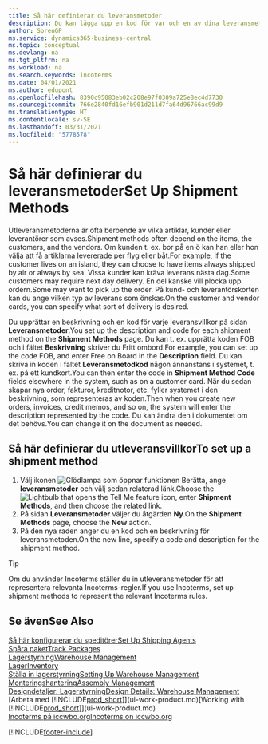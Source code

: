 ```yaml
---
title: Så här definierar du leveransmetoder
description: Du kan lägga upp en kod för var och en av dina leveransmetoder , samt ange information om dem.
author: SorenGP
ms.service: dynamics365-business-central
ms.topic: conceptual
ms.devlang: na
ms.tgt_pltfrm: na
ms.workload: na
ms.search.keywords: incoterms
ms.date: 04/01/2021
ms.author: edupont
ms.openlocfilehash: 8390c95083eb02c208e97f0309a725e8ec4d7730
ms.sourcegitcommit: 766e2840fd16efb901d211d7fa64d96766ac99d9
ms.translationtype: HT
ms.contentlocale: sv-SE
ms.lasthandoff: 03/31/2021
ms.locfileid: "5778578"
---
```

# <a name="set-up-shipment-methods"></a><span data-ttu-id="a59c2-103">Så här definierar du leveransmetoder</span><span class="sxs-lookup"><span data-stu-id="a59c2-103">Set Up Shipment Methods</span></span>

<span data-ttu-id="a59c2-104">Utleveransmetoderna är ofta beroende av vilka artiklar, kunder eller leverantörer som avses.</span><span class="sxs-lookup"><span data-stu-id="a59c2-104">Shipment methods often depend on the items, the customers, and the vendors.</span></span> <span data-ttu-id="a59c2-105">Om kunden t. ex. bor på en ö kan han eller hon välja att få artiklarna levererade per flyg eller båt.</span><span class="sxs-lookup"><span data-stu-id="a59c2-105">For example, if the customer lives on an island, they can choose to have items always shipped by air or always by sea.</span></span> <span data-ttu-id="a59c2-106">Vissa kunder kan kräva leverans nästa dag.</span><span class="sxs-lookup"><span data-stu-id="a59c2-106">Some customers may require next day delivery.</span></span> <span data-ttu-id="a59c2-107">En del kanske vill plocka upp ordern.</span><span class="sxs-lookup"><span data-stu-id="a59c2-107">Some may want to pick up the order.</span></span> <span data-ttu-id="a59c2-108">På kund- och leverantörskorten kan du ange vilken typ av leverans som önskas.</span><span class="sxs-lookup"><span data-stu-id="a59c2-108">On the customer and vendor cards, you can specify what sort of delivery is desired.</span></span>

<span data-ttu-id="a59c2-109">Du upprättar en beskrivning och en kod för varje leveransvillkor på sidan **Leveransmetoder**.</span><span class="sxs-lookup"><span data-stu-id="a59c2-109">You set up the description and code for each shipment method on the **Shipment Methods** page.</span></span> <span data-ttu-id="a59c2-110">Du kan t. ex. upprätta koden FOB och i fältet **Beskrivning** skriver du Fritt ombord.</span><span class="sxs-lookup"><span data-stu-id="a59c2-110">For example, you can set up the code FOB, and enter Free on Board in the **Description** field.</span></span> <span data-ttu-id="a59c2-111">Du kan skriva in koden i fältet **Leveransmetodkod** någon annanstans i systemet, t. ex. på ett kundkort.</span><span class="sxs-lookup"><span data-stu-id="a59c2-111">You can then enter the code in **Shipment Method Code** fields elsewhere in the system, such as on a customer card.</span></span> <span data-ttu-id="a59c2-112">När du sedan skapar nya order, fakturor, kreditnotor, etc. fyller systemet i den beskrivning, som representeras av koden.</span><span class="sxs-lookup"><span data-stu-id="a59c2-112">Then when you create new orders, invoices, credit memos, and so on, the system will enter the description represented by the code.</span></span> <span data-ttu-id="a59c2-113">Du kan ändra den i dokumentet om det behövs.</span><span class="sxs-lookup"><span data-stu-id="a59c2-113">You can change it on the document as needed.</span></span>

## <a name="to-set-up-a-shipment-method"></a><span data-ttu-id="a59c2-114">Så här definierar du utleveransvillkor</span><span class="sxs-lookup"><span data-stu-id="a59c2-114">To set up a shipment method</span></span>

1. <span data-ttu-id="a59c2-115">Välj ikonen ![Glödlampa som öppnar funktionen Berätta](media/ui-search/search_small.png "Berätta för mig vad du vill göra"), ange **leveransmetoder** och välj sedan relaterad länk.</span><span class="sxs-lookup"><span data-stu-id="a59c2-115">Choose the ![Lightbulb that opens the Tell Me feature](media/ui-search/search_small.png "Tell me what you want to do") icon, enter **Shipment Methods**, and then choose the related link.</span></span>
2. <span data-ttu-id="a59c2-116">På sidan **Leveransmetoder** väljer du åtgärden **Ny**.</span><span class="sxs-lookup"><span data-stu-id="a59c2-116">On the **Shipment Methods** page, choose the **New** action.</span></span>
3. <span data-ttu-id="a59c2-117">På den nya raden anger du en kod och en beskrivning för leveransmetoden.</span><span class="sxs-lookup"><span data-stu-id="a59c2-117">On the new line, specify a code and description for the shipment method.</span></span>

> [!TIP]
> <span data-ttu-id="a59c2-118">Om du använder Incoterms ställer du in utleveransmetoder för att representera relevanta Incoterms-regler.</span><span class="sxs-lookup"><span data-stu-id="a59c2-118">If you use Incoterms, set up shipment methods to represent the relevant Incoterms rules.</span></span>  

## <a name="see-also"></a><span data-ttu-id="a59c2-119">Se även</span><span class="sxs-lookup"><span data-stu-id="a59c2-119">See Also</span></span>

[<span data-ttu-id="a59c2-120">Så här konfigurerar du speditörer</span><span class="sxs-lookup"><span data-stu-id="a59c2-120">Set Up Shipping Agents</span></span>](sales-how-to-set-up-shipping-agents.md)  
[<span data-ttu-id="a59c2-121">Spåra paket</span><span class="sxs-lookup"><span data-stu-id="a59c2-121">Track Packages</span></span>](sales-how-track-packages.md)  
[<span data-ttu-id="a59c2-122">Lagerstyrning</span><span class="sxs-lookup"><span data-stu-id="a59c2-122">Warehouse Management</span></span>](warehouse-manage-warehouse.md)  
[<span data-ttu-id="a59c2-123">Lager</span><span class="sxs-lookup"><span data-stu-id="a59c2-123">Inventory</span></span>](inventory-manage-inventory.md)  
[<span data-ttu-id="a59c2-124">Ställa in lagerstyrning</span><span class="sxs-lookup"><span data-stu-id="a59c2-124">Setting Up Warehouse Management</span></span>](warehouse-setup-warehouse.md)  
[<span data-ttu-id="a59c2-125">Monteringshantering</span><span class="sxs-lookup"><span data-stu-id="a59c2-125">Assembly Management</span></span>](assembly-assemble-items.md)  
[<span data-ttu-id="a59c2-126">Designdetaljer: Lagerstyrning</span><span class="sxs-lookup"><span data-stu-id="a59c2-126">Design Details: Warehouse Management</span></span>](design-details-warehouse-management.md)  
<span data-ttu-id="a59c2-127">[Arbeta med [!INCLUDE[prod_short](includes/prod_short.md)]](ui-work-product.md)</span><span class="sxs-lookup"><span data-stu-id="a59c2-127">[Working with [!INCLUDE[prod_short](includes/prod_short.md)]](ui-work-product.md)</span></span>  
[<span data-ttu-id="a59c2-128">Incoterms på iccwbo.org</span><span class="sxs-lookup"><span data-stu-id="a59c2-128">Incoterms on iccwbo.org</span></span>](https://iccwbo.org/resources-for-business/incoterms-rules)  

[!INCLUDE[footer-include](includes/footer-banner.md)]